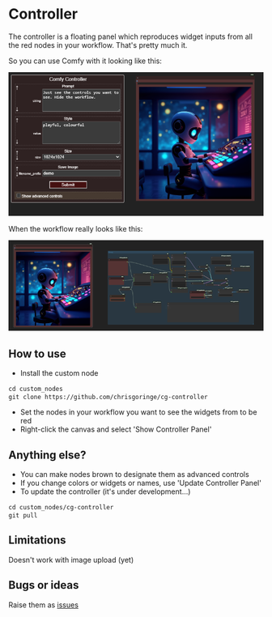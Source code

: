 # Controller

The controller is a floating panel which reproduces widget inputs from all the red nodes in your workflow. That's pretty much it.

So you can use Comfy with it looking like this:

![basic](images/basic.png)

When the workflow really looks like this:

![ugly](images/ugly.png)

## How to use

- Install the custom node
```
cd custom_nodes
git clone https://github.com/chrisgoringe/cg-controller
```
- Set the nodes in your workflow you want to see the widgets from to be red
- Right-click the canvas and select 'Show Controller Panel'

## Anything else?

- You can make nodes brown to designate them as advanced controls
- If you change colors or widgets or names, use 'Update Controller Panel'
- To update the controller (it's under development...)
```
cd custom_nodes/cg-controller
git pull
```
 
## Limitations

Doesn't work with image upload (yet)

## Bugs or ideas

Raise them as [issues](https://github.com/chrisgoringe/cg-controller/issues)
